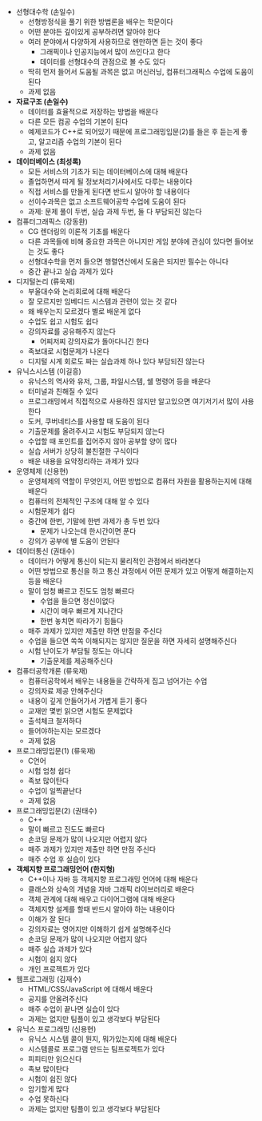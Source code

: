 - 선형대수학 (손일수)
  - 선형방정식을 풀기 위한 방법론을 배우는 학문이다
  - 어떤 분야든 깊이있게 공부하려면 알아야 한다
  - 여러 분야에서 다양하게 사용하므로 왠만하면 듣는 것이 좋다
    - 그래픽이나 인공지능에서 많이 쓰인다고 한다
    - 데이터를 선형대수의 관점으로 볼 수도 있다
  - 딱히 먼저 들어서 도움될 과목은 없고 머신러닝, 컴퓨터그래픽스 수업에 도움이 된다
  - 과제 없음
- **자료구조 (손일수)**
  - 데이터를 효율적으로 저장하는 방법을 배운다
  - 다른 모든 컴공 수업의 기본이 된다
  - 예제코드가 C++로 되어있기 때문에 프로그래밍입문(2)를 들은 후 듣는게 좋고, 알고리즘 수업의 기본이 된다
  - 과제 없음
- **데이터베이스 (최성록)**
  - 모든 서비스의 기초가 되는 데이터베이스에 대해 배운다
  - 졸업하면서 따게 될 정보처리기사에서도 다루는 내용이다
  - 직접 서비스를 만들게 된다면 반드시 알아야 할 내용이다
  - 선이수과목은 없고 소프트웨어공학 수업에 도움이 된다
  - 과제: 문제 풀이 두번, 실습 과제 두번, 둘 다 부담되진 않는다
- 컴퓨터그래픽스 (강동완)
  - CG 렌더링의 이론적 기초를 배운다
  - 다른 과목들에 비해 중요한 과목은 아니지만 게임 분야에 관심이 있다면 들어보는 것도 좋다
  - 선형대수학을 먼저 들으면 행렬연산에서 도움은 되지만 필수는 아니다
  - 중간 끝나고 실습 과제가 있다
- 디지털논리 (류욱재)
  - 부울대수와 논리회로에 대해 배운다
  - 잘 모르지만 임베디드 시스템과 관련이 있는 것 같다
  - 왜 배우는지 모르겠다 별로 배운게 없다
  - 수업도 쉽고 시험도 쉽다
  - 강의자료를 공유해주지 않는다
    - 어찌저찌 강의자료가 돌아다니긴 한다
  - 족보대로 시험문제가 나온다
  - 디지털 시계 회로도 짜는 실습과제 하나 있다 부담되진 않는다
- 유닉스시스템 (이길흥)
  - 유닉스의 역사와 유저, 그룹, 파일시스템, 쉘 명령어 등을 배운다
  - 터미널과 친해질 수 있다
  - 프로그래밍에서 직접적으로 사용하진 않지만 알고있으면 여기저기서 많이 사용한다
  - 도커, 쿠버네티스를 사용할 때 도움이 된다
  - 기출문제를 올려주시고 시험도 부담되지 않는다
  - 수업할 때 포인트를 집어주지 않아 공부할 양이 많다
  - 실습 서버가 상당히 불친절한 구식이다
  - 배운 내용을 요약정리하는 과제가 있다
- 운영체제 (신용현)
  - 운영체제의 역할이 무엇인지, 어떤 방법으로 컴퓨터 자원을 활용하는지에 대해 배운다
  - 컴퓨터의 전체적인 구조에 대해 알 수 있다
  - 시험문제가 쉽다
  - 중간에 한번, 기말에 한번 과제가 총 두번 있다
    - 문제가 나오는데 한시간이면 푼다
  - 강의가 공부에 별 도움이 안된다
- 데이터통신 (권태수)
  - 데이터가 어떻게 통신이 되는지 물리적인 관점에서 바라본다
  - 어떤 방법으로 통신을 하고 통신 과정에서 어떤 문제가 있고 어떻게 해결하는지 등을 배운다
  - 말이 엄청 빠르고 진도도 엄청 빠르다
    - 수업을 들으면 정신이없다
    - 시간이 매우 빠르게 지나간다
    - 한번 놓치면 따라가기 힘들다
  - 매주 과제가 있지만 제출만 하면 만점을 주신다
  - 수업을 들으면 쏙쏙 이해되지는 않지만 질문을 하면 자세히 설명해주신다
  - 시험 난이도가 부담될 정도는 아니다
    - 기출문제를 제공해주신다
- 컴퓨터공학개론 (류욱재)
  - 컴퓨터공학에서 배우는 내용들을 간략하게 집고 넘어가는 수업
  - 강의자료 제공 안해주신다
  - 내용이 깊게 안들어가서 가볍게 듣기 좋다
  - 교재만 몇번 읽으면 시험도 문제없다
  - 출석체크 철저하다
  - 들어야하는지는 모르겠다
  - 과제 없음
- 프로그래밍입문(1) (류욱재)
  - C언어
  - 시험 엄청 쉽다
  - 족보 많이탄다
  - 수업이 일찍끝난다
  - 과제 없음
- 프로그래밍입문(2) (권태수)
  - C++
  - 말이 빠르고 진도도 빠르다
  - 손코딩 문제가 많이 나오지만 어렵지 않다
  - 매주 과제가 있지만 제출만 하면 만점 주신다
  - 매주 수업 후 실습이 있다
- **객체지향 프로그래밍언어 (한지형)**
  - C++이나 자바 등 객체지향 프로그래밍 언어에 대해 배운다
  - 클래스와 상속의 개념을 자바 그래픽 라이브러리로 배운다
  - 객체 관계에 대해 배우고 다이어그램에 대해 배운다
  - 객체지향 설계를 할때 반드시 알아야 하는 내용이다
  - 이해가 잘 된다
  - 강의자료는 영어지만 이해하기 쉽게 설명해주신다
  - 손코딩 문제가 많이 나오지만 어렵지 않다
  - 매주 실습 과제가 있다
  - 시험이 쉽지 않다
  - 개인 프로젝트가 있다
- 웹프로그래밍 (김재수)
  - HTML/CSS/JavaScript 에 대해서 배운다
  - 공지를 안올려주신다
  - 매주 수업이 끝나면 실습이 있다
  - 과제는 없지만 팀플이 있고 생각보다 부담된다
- 유닉스 프로그래밍 (신용현)
  - 유닉스 시스템 콜이 뭔지, 뭐가있는지에 대해 배운다
  - 시스템콜로 프로그램 만드는 팀프로젝트가 있다
  - 피피티만 읽으신다
  - 족보 많이탄다
  - 시험이 쉽진 않다
  - 암기할게 많다
  - 수업 못하신다
  - 과제는 없지만 팀플이 있고 생각보다 부담된다
